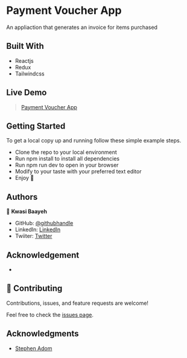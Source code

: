 # Payment Voucher App
 An appliaction that generates an invoice for items purchased

## Built With

- Reactjs
- Redux
- Tailwindcss


## Live Demo
> [Payment Voucher App](https://payment-voucher.vercel.app/)


## Getting Started

To get a local copy up and running follow these simple example steps.

- Clone the repo to your local environment
- Run npm install to install all dependencies
- Run npm run dev to open in your browser
- Modify to your taste with your preferred text editor
- Enjoy :hugs:

## Authors

👤 **Kwasi Baayeh**

- GitHub: [@githubhandle](https://github.com/Baayeh)
- LinkedIn: [LinkedIn](https://linkedin.com/in/kabaayeh)
- Twiiter: [Twitter](https://twitter.com/Cest_Baayeh)

## Acknowledgement
- 

## 🤝 Contributing

Contributions, issues, and feature requests are welcome!

Feel free to check the [issues page](../../issues/).

## Acknowledgments

- [Stephen Adom](https://github.com/Stephen-Adom)
 

